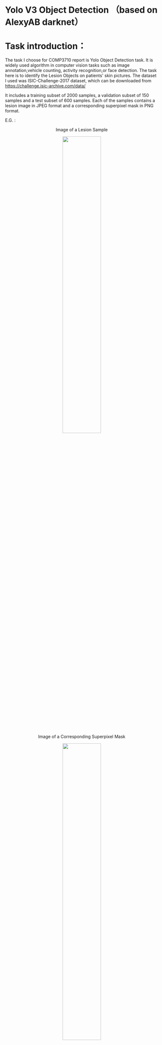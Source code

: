 # Yolo V3 Object Detection （based on AlexyAB darknet）

# Task introduction：
The task I choose for COMP3710 report is Yolo Object Detection task.
It is widely used algorithm in computer vision tasks such as image annotation,vehicle counting, activity recognition,or face detection.
The task here is to identify the Lesion Objects on patients' skin pictures. 
The dataset I used was ISIC-Challenge-2017 dataset, which can be downloaded from https://challenge.isic-archive.com/data/  

It includes a training subset of 2000 samples, a validation subset of 150 samples and a test subset of 600 samples.
Each of the samples contains a lesion image in JPEG format and a corresponding superpixel mask in PNG format.

E.G. :

<p align="center">
  Image of a Lesion Sample
</p>
<p align="center">
<img src="https://github.com/slowlier/PatternFlow/blob/156879a9709865f3b9ea5639f414373dd9c72cdc/recognition/S4607867_Jiaqiyu/darknet/data/ISIC_example/ISIC_0000001.jpg" width=50% height=50%>
</p>

</n>


<p align="center">
  Image of a Corresponding Superpixel Mask
</p>
<p align="center">
<img src="https://github.com/slowlier/PatternFlow/blob/156879a9709865f3b9ea5639f414373dd9c72cdc/recognition/S4607867_Jiaqiyu/darknet/data/ISIC_example/ISIC_0000001_segmentation.png" width=50% height=50%>
</p>



# Step1 building environment：
I have cloned Datknet library from https://github.com/AlexeyAB/darknet .
In order to build the yoloV3 model, 
Also, I have enabled CUDA, CUDNN and OPEN-CV library to accelerate the model with GPU computing.

I am using Windows10 as OS, so I followed AlexeyAB's tutorial - compile on Windows part.
I attempted to use Cmake GUI to compile darknet, but failed.
Then, I decided to compile darknet using vcpkg. This is the vcpkg compiling recommended by AlexeyAB:

1. Install Visual Studio 2017 or 2019. In case you need to download it, please go here: Visual Studio Community. Remember to install English language pack, this is mandatory for vcpkg!
2. Install CUDA enabling VS Integration during installation.
3. Open Powershell (Start -> All programs -> Windows Powershell) and type these commands:
```
Set-ExecutionPolicy unrestricted -Scope CurrentUser -Force
git clone https://github.com/AlexeyAB/darknet
cd darknet
.\build.ps1 -UseVCPKG -EnableOPENCV -EnableCUDA -EnableCUDNN
```

# Step2 preparing support files： 
I have downloaded ISIC challenge 2017 as the target dataset.
It contains 2000 train samples, 150 validation samples, and 600 test samples.
The ground truth of lesion objects are stored as segmentation shadows. 
So I wrote a python script to transform those images into the required format of input labels.

The darknet also requires us to set some parameters for the network.
Here is the configuration of my yoloV3 network:


# Step3 training yoloV3 model：

After setting up all the configurations, we can use the following command 




The trained weights is stored in [ url  ]


# Step4 validation on test set:

Darknet has a build-in validation command, which can returns the average IOU ratio and other evaluation metrics.
By editting the map_calc.cmd file in the darknet root folder: 

```
rem # How to calculate mAP (mean average precision)
rem darknet.exe detector map cfg/ISIC_train.data cfg/yolo-ISIC.cfg backup/yolo-ISIC_last.weight -iou_thresh 0.8
darknet.exe detector map cfg/ISIC_train.data cfg/yolo-ISIC.cfg backup/yolo-ISIC_last.weights -iou_thresh 0.8
pause
```
A mAP result on the test set can be calculated.

<p align="center">
<img src="https://github.com/slowlier/PatternFlow/blob/87d7c88fc9b019cf00e1db6313465c398bd28092/recognition/S4607867_Jiaqiyu/pics/my_map_calc.png" width=100% height=100%>
</p>

# Conclusion














